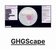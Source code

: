 <p align="center">
  <a href="[https://aamirazeez.com/story/diffabled](https://aamirazeez.com/ghgscape)">
    <img alt="DiffAbled Icon" src="ghgscape-preview.jpg" width="150" />
    <h2 align="center">GHGScape</h2>
</p>
